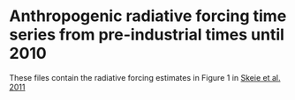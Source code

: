 # Anthropogenic radiative forcing time series from pre-industrial times until 2010

These files contain the radiative forcing estimates in Figure 1 in [Skeie et al. 2011](https://acp.copernicus.org/articles/11/11827/2011/)
